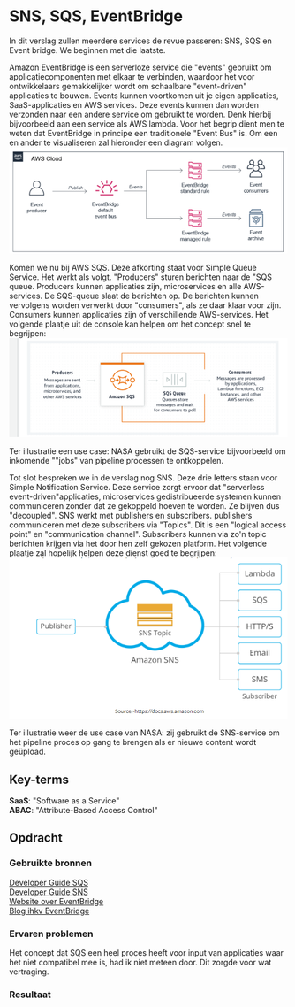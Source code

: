 # SNS, SQS, EventBridge
In dit verslag zullen meerdere services de revue passeren: SNS, SQS en Event bridge. We beginnen met die laatste.  

Amazon EventBridge is een serverloze service die "events" gebruikt om applicatiecomponenten met elkaar te verbinden, waardoor het voor ontwikkelaars gemakkelijker wordt om schaalbare "event-driven" applicaties te bouwen. Events kunnen voortkomen uit je eigen applicaties, SaaS-applicaties en AWS services. Deze events kunnen dan worden verzonden naar een andere service om gebruikt te worden. Denk hierbij bijvoorbeeld aan een service als AWS lambda. Voor het begrip dient men te weten dat EventBridge in principe een traditionele "Event Bus" is. Om een en ander te visualiseren zal hieronder een diagram volgen.  
![Alt text](image-2.png)

Komen we nu bij AWS SQS. Deze afkorting staat voor Simple Queue Service. Het werkt als volgt. "Producers" sturen berichten naar de "SQS queue. Producers kunnen applicaties zijn, microservices en alle AWS-services. De SQS-queue slaat de berichten op. De berichten kunnen vervolgens worden verwerkt door "consumers", als ze daar klaar voor zijn. Consumers kunnen applicaties zijn of verschillende AWS-services. Het volgende plaatje uit de console kan helpen om het concept snel te begrijpen: ![e.g.](image.png)

Ter illustratie een use case: NASA gebruikt de SQS-service bijvoorbeeld om inkomende ""jobs" van pipeline processen te ontkoppelen. 

Tot slot bespreken we in de verslag nog SNS. Deze drie letters staan voor Simple Notification Service. Deze service zorgt ervoor dat "serverless event-driven"applicaties, microservices gedistribueerde systemen kunnen communiceren zonder dat ze gekoppeld hoeven te worden. Ze blijven dus "decoupled". SNS werkt met publishers en subscribers. publishers communiceren met deze subscribers via "Topics". Dit is een "logical access point" en "communication channel". Subscribers kunnen via zo'n topic berichten krijgen via het door hen zelf gekozen platform. Het volgende plaatje zal hopelijk helpen deze dienst goed te begrijpen: ![Alt text](image-1.png)

Ter illustratie weer de use case van NASA: zij gebruikt de SNS-service om het pipeline proces op gang te brengen als er nieuwe content wordt geüpload. 


## Key-terms
**SaaS**: "Software as a Service"  
**ABAC**: "Attribute-Based Access Control"

## Opdracht
### Gebruikte bronnen
[Developer Guide SQS](https://docs.aws.amazon.com/AWSSimpleQueueService/latest/SQSDeveloperGuide/welcome.html)  
[Developer Guide SNS](https://docs.aws.amazon.com/sns/latest/dg/welcome.html)  
[Website over EventBridge](https://www.trek10.com/blog/amazon-eventbridge)  
[Blog ihkv EventBridge](https://aws.amazon.com/blogs/compute/archiving-and-replaying-events-with-amazon-eventbridge/)

### Ervaren problemen
Het concept dat SQS een heel proces heeft voor input van applicaties waar het niet compatibel mee is, had ik niet meteen door. Dit zorgde voor wat vertraging. 

### Resultaat

